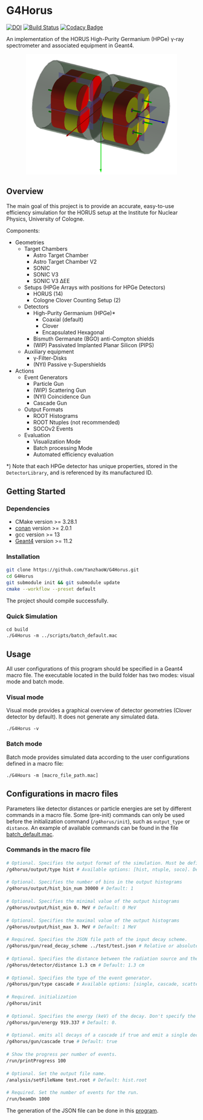 # G4Horus

[![DOI](https://zenodo.org/badge/DOI/10.5281/zenodo.3692474.svg)](https://doi.org/10.5281/zenodo.3692474)
[![Build Status](https://travis-ci.org/janmayer/G4Horus.svg?branch=master)](https://travis-ci.org/janmayer/G4Horus)
[![Codacy Badge](https://app.codacy.com/project/badge/Grade/aed36e462b55424f8903bbc12afee877)](https://app.codacy.com/gh/YanzhaoW/G4Horus/dashboard?utm_source=gh&utm_medium=referral&utm_content=&utm_campaign=Badge_grade)

An implementation of the HORUS High-Purity Germanium (HPGe) γ-ray spectrometer and associated equipment in Geant4.

<!-- ![G4Horus Default Geometry](doc/Clover.png) -->
<p align="center">
<img src="doc/Clover.png" width = 400>
</p>

## Overview

The main goal of this project is to provide an accurate, easy-to-use efficiency simulation for the HORUS setup at the Institute for Nuclear Physics, University of Cologne.

Components:

- Geometries
    - Target Chambers
        - Astro Target Chamber
        - Astro Target Chamber V2
        - SONIC
        - SONIC V3
        - SONIC V3 ΔEE
    - Setups (HPGe Arrays with positions for HPGe Detectors)
        - HORUS (14)
        - Cologne Clover Counting Setup (2)
    - Detectors
        - High-Purity Germanium (HPGe)*
            - Coaxial (default)
            - Clover
            - Encapsulated Hexagonal
        - Bismuth Germanate (BGO) anti-Compton shields
        - (WIP) Passivated Implanted Planar Silicon (PIPS)
    - Auxiliary equipment
        - γ-Filter-Disks
        - (NYI) Passive γ-Supershields
- Actions
    - Event Generators
        - Particle Gun
        - (WIP) Scattering Gun
        - (NYI) Coincidence Gun
        - Cascade Gun
    - Output Formats
        - ROOT Histograms
        - ROOT Ntuples (not recommended)
        - SOCOv2 Events
    - Evaluation
        - Visualization Mode
        - Batch processing Mode
        - Automated efficiency evaluation

\*) Note that each HPGe detector has unique properties, stored in the `DetectorLibrary`, and is referenced by its manufactured ID.

## Getting Started

### Dependencies

- CMake version >= 3.28.1
- [conan](https://docs.conan.io/2/installation.html) version >= 2.0.1
- gcc version >= 13
- [Geant4](https://github.com/Geant4/geant4) version >= 11.2

### Installation

```sh
git clone https://github.com/YanzhaoW/G4Horus.git
cd G4Horus
git submodule init && git submodule update
cmake --workflow --preset default
```

The project should compile successfully.

### Quick Simulation

```shell
cd build
./G4Horus -m ../scripts/batch_default.mac
```

## Usage

All user configurations of this program should be specified in a Geant4 macro file. The executable located in the build folder has two modes: visual mode and batch mode.

### Visual mode

Visual mode provides a graphical overview of detector geometries (Clover detector by default). It does not generate any simulated data.
```shell
./G4Horus -v
```

### Batch mode

Batch mode provides simulated data according to the user configurations defined in a macro file:
```shell
./G4Hours -m [macro_file_path.mac]
```

## Configurations in macro files

Parameters like detector distances or particle energies are set by different commands in a macro file. Some (pre-init) commands can only be used before the initialization command (`/g4horus/init`), such as `output_type` or `distance`. An example of available commands can be found in the file [batch_default.mac](../scripts/batch_default.mac).

### Commands in the macro file
```sh
# Optional. Specifies the output format of the simulation. Must be defined before init.
/g4horus/output/type hist # Available options: [hist, ntuple, soco]. Default: hist

# Optional. Specifies the number of bins in the output histograms
/g4horus/output/hist_bin_num 30000 # Default: 1

# Optional. Specifies the minimal value of the output histograms
/g4horus/output/hist_min 0. MeV # Default: 0 MeV

# Optional. Specifies the maximal value of the output histograms
/g4horus/output/hist_max 3. MeV # Default: 1 MeV

# Required. Specifies the JSON file path of the input decay scheme. 
/g4horus/gun/read_decay_scheme ../test/test.json # Relative or absolute path

# Optional. Specifies the distance between the radiation source and the detector front. Must be defined before init.
/g4horus/detector/distance 1.3 cm # Default: 1.3 cm

# Optional. Specifies the type of the event generator. 
/g4horus/gun/type cascade # Available options: [single, cascade, scattering]. Default: cascade

# Required. initialization
/g4horus/init

# Optional. Specifies the energy (keV) of the decay. Don't specify the unit.
/g4horus/gun/energy 919.337 # Default: 0.

# Optional. emits all decays of a cascade if true and emit a single decay if false.
/g4horus/gun/cascade true # Default: true

# Show the progress per number of events.
/run/printProgress 100
    
# Optional. Set the output file name.
/analysis/setFileName test.root # Default: hist.root

# Required. Set the number of events for the run.
/run/beamOn 1000
```

The generation of the JSON file can be done in this [program](https://github.com/YanzhaoW/NuclearChartConverter).
